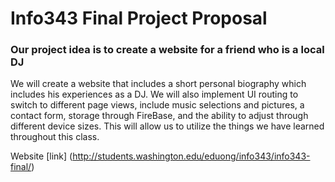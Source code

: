 # Info343 Final Project Proposal
### Our project idea is to create a website for a friend who is a local DJ

We will create a website that includes a short personal biography which includes his experiences as a DJ. We will also implement UI routing to switch to different page views, include music selections and pictures, a contact form, storage through FireBase, and the ability to adjust through different device sizes. This will allow us to utilize the things we have learned throughout this class.

Website [link] (http://students.washington.edu/eduong/info343/info343-final/)
